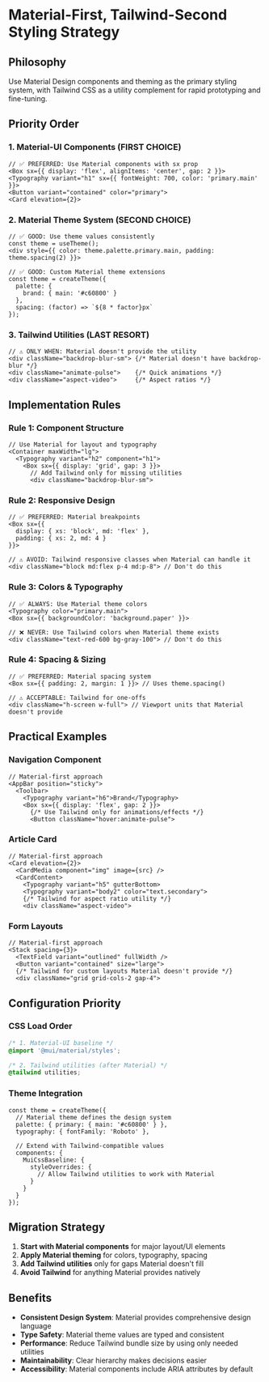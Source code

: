 # Material-First, Tailwind-Second Styling Strategy

## Philosophy
Use Material Design components and theming as the primary styling system, with Tailwind CSS as a utility complement for rapid prototyping and fine-tuning.

## Priority Order

### 1. Material-UI Components (FIRST CHOICE)
```tsx
// ✅ PREFERRED: Use Material components with sx prop
<Box sx={{ display: 'flex', alignItems: 'center', gap: 2 }}>
<Typography variant="h1" sx={{ fontWeight: 700, color: 'primary.main' }}>
<Button variant="contained" color="primary">
<Card elevation={2}>
```

### 2. Material Theme System (SECOND CHOICE)
```tsx
// ✅ GOOD: Use theme values consistently
const theme = useTheme();
<div style={{ color: theme.palette.primary.main, padding: theme.spacing(2) }}>

// ✅ GOOD: Custom Material theme extensions
const theme = createTheme({
  palette: {
    brand: { main: '#c60800' }
  },
  spacing: (factor) => `${8 * factor}px`
});
```

### 3. Tailwind Utilities (LAST RESORT)
```tsx
// ⚠️ ONLY WHEN: Material doesn't provide the utility
<div className="backdrop-blur-sm"> {/* Material doesn't have backdrop-blur */}
<div className="animate-pulse">    {/* Quick animations */}
<div className="aspect-video">     {/* Aspect ratios */}
```

## Implementation Rules

### Rule 1: Component Structure
```tsx
// Use Material for layout and typography
<Container maxWidth="lg">
  <Typography variant="h2" component="h1">
    <Box sx={{ display: 'grid', gap: 3 }}>
      // Add Tailwind only for missing utilities
      <div className="backdrop-blur-sm">
```

### Rule 2: Responsive Design
```tsx
// ✅ PREFERRED: Material breakpoints
<Box sx={{ 
  display: { xs: 'block', md: 'flex' },
  padding: { xs: 2, md: 4 }
}}>

// ⚠️ AVOID: Tailwind responsive classes when Material can handle it
<div className="block md:flex p-4 md:p-8"> // Don't do this
```

### Rule 3: Colors & Typography
```tsx
// ✅ ALWAYS: Use Material theme colors
<Typography color="primary.main">
<Box sx={{ backgroundColor: 'background.paper' }}>

// ❌ NEVER: Use Tailwind colors when Material theme exists
<div className="text-red-600 bg-gray-100"> // Don't do this
```

### Rule 4: Spacing & Sizing
```tsx
// ✅ PREFERRED: Material spacing system
<Box sx={{ padding: 2, margin: 1 }}> // Uses theme.spacing()

// ⚠️ ACCEPTABLE: Tailwind for one-offs
<div className="h-screen w-full"> // Viewport units that Material doesn't provide
```

## Practical Examples

### Navigation Component
```tsx
// Material-first approach
<AppBar position="sticky">
  <Toolbar>
    <Typography variant="h6">Brand</Typography>
    <Box sx={{ display: 'flex', gap: 2 }}>
      {/* Use Tailwind only for animations/effects */}
      <Button className="hover:animate-pulse">
```

### Article Card
```tsx
// Material-first approach
<Card elevation={2}>
  <CardMedia component="img" image={src} />
  <CardContent>
    <Typography variant="h5" gutterBottom>
    <Typography variant="body2" color="text.secondary">
    {/* Tailwind for aspect ratio utility */}
    <div className="aspect-video">
```

### Form Layouts
```tsx
// Material-first approach
<Stack spacing={3}>
  <TextField variant="outlined" fullWidth />
  <Button variant="contained" size="large">
  {/* Tailwind for custom layouts Material doesn't provide */}
  <div className="grid grid-cols-2 gap-4">
```

## Configuration Priority

### CSS Load Order
```css
/* 1. Material-UI baseline */
@import '@mui/material/styles';

/* 2. Tailwind utilities (after Material) */
@tailwind utilities;
```

### Theme Integration
```tsx
const theme = createTheme({
  // Material theme defines the design system
  palette: { primary: { main: '#c60800' } },
  typography: { fontFamily: 'Roboto' },
  
  // Extend with Tailwind-compatible values
  components: {
    MuiCssBaseline: {
      styleOverrides: {
        // Allow Tailwind utilities to work with Material
      }
    }
  }
});
```

## Migration Strategy

1. **Start with Material components** for major layout/UI elements
2. **Apply Material theming** for colors, typography, spacing
3. **Add Tailwind utilities** only for gaps Material doesn't fill
4. **Avoid Tailwind** for anything Material provides natively

## Benefits

- **Consistent Design System**: Material provides comprehensive design language
- **Type Safety**: Material theme values are typed and consistent
- **Performance**: Reduce Tailwind bundle size by using only needed utilities
- **Maintainability**: Clear hierarchy makes decisions easier
- **Accessibility**: Material components include ARIA attributes by default